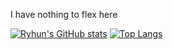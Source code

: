 I have nothing to flex here

[![Ryhun's GitHub stats](https://github-readme-stats.vercel.app/api?username=ryhunwashere)](https://github.com/anuraghazra/github-readme-stats)
[![Top Langs](https://github-readme-stats.vercel.app/api/top-langs/?username=ryhunwashere&layout=compact&theme=radical&hide=c%23,ShaderLab,HLSL,GAP,Objective-C%2B%2B,C%2B%2B)](https://github.com/anuraghazra/github-readme-stats)

